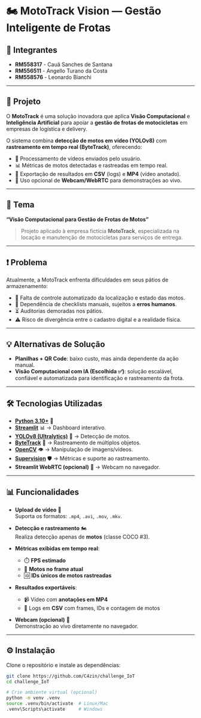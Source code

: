 # 🏍️ MotoTrack Vision — Gestão Inteligente de Frotas

## 👥 Integrantes  
- **RM558317** - Cauã Sanches de Santana  
- **RM556511** - Angello Turano da Costa  
- **RM558576** - Leonardo Bianchi  

---

## 🚀 Projeto
O **MotoTrack** é uma solução inovadora que aplica **Visão Computacional** e **Inteligência Artificial** para apoiar a **gestão de frotas de motocicletas** em empresas de logística e delivery.  

O sistema combina **detecção de motos em vídeo (YOLOv8)** com **rastreamento em tempo real (ByteTrack)**, oferecendo:  
- 🎥 Processamento de vídeos enviados pelo usuário.  
- 📊 Métricas de motos detectadas e rastreadas em tempo real.  
- 📂 Exportação de resultados em **CSV** (logs) e **MP4** (vídeo anotado).  
- 📡 Uso opcional de **Webcam/WebRTC** para demonstrações ao vivo.  

---

## 📌 Tema
**“Visão Computacional para Gestão de Frotas de Motos”**  
> Projeto aplicado à empresa fictícia **MotoTrack**, especializada na locação e manutenção de motocicletas para serviços de entrega.

---

## ❗ Problema
Atualmente, a MotoTrack enfrenta dificuldades em seus pátios de armazenamento:  
- 📍 Falta de controle automatizado da localização e estado das motos.  
- 📝 Dependência de checklists manuais, sujeitos a **erros humanos**.  
- ⏳ Auditorias demoradas nos pátios.  
- ⚠️ Risco de divergência entre o cadastro digital e a realidade física.  

---

## 💡 Alternativas de Solução
- **Planilhas + QR Code**: baixo custo, mas ainda dependente da ação manual.  
- **Visão Computacional com IA (Escolhida ✅)**: solução escalável, confiável e automatizada para identificação e rastreamento da frota.  

---

## 🛠️ Tecnologias Utilizadas
- **[Python 3.10+](https://www.python.org/)** 🐍  
- **[Streamlit](https://streamlit.io/)** 📊 → Dashboard interativo.  
- **[YOLOv8 (Ultralytics)](https://docs.ultralytics.com/)** 🤖 → Detecção de motos.  
- **[ByteTrack](https://github.com/ifzhang/ByteTrack)** 🎯 → Rastreamento de múltiplos objetos.  
- **[OpenCV](https://opencv.org/)** 👁️ → Manipulação de imagens/vídeos.  
- **[Supervision](https://github.com/roboflow/supervision)** 🛡️ → Métricas e suporte ao rastreamento.  
- **Streamlit WebRTC (opcional)** 📡 → Webcam no navegador.  

---

## 📊 Funcionalidades

- **Upload de vídeo** 🎥  
  Suporta os formatos: `.mp4`, `.avi`, `.mov`, `.mkv`.

- **Detecção e rastreamento** 🏍️  
  Realiza detecção apenas de **motos** (classe COCO #3).

- **Métricas exibidas em tempo real**:  
  - ⏱️ **FPS estimado**  
  - 📍 **Motos no frame atual**  
  - 🆔 **IDs únicos de motos rastreadas**

- **Resultados exportáveis**:  
  - 📹 Vídeo com **anotações em MP4**  
  - 📑 Logs em **CSV** com frames, IDs e contagem de motos

- **Webcam (opcional)** 📡  
  Demonstração ao vivo diretamente no navegador.

---

## ⚙️ Instalação
Clone o repositório e instale as dependências:

```bash
git clone https://github.com/C4zin/challenge_IoT
cd challenge_IoT

# Crie ambiente virtual (opcional)
python -m venv .venv
source .venv/bin/activate  # Linux/Mac
.venv\Scripts\activate     # Windows


